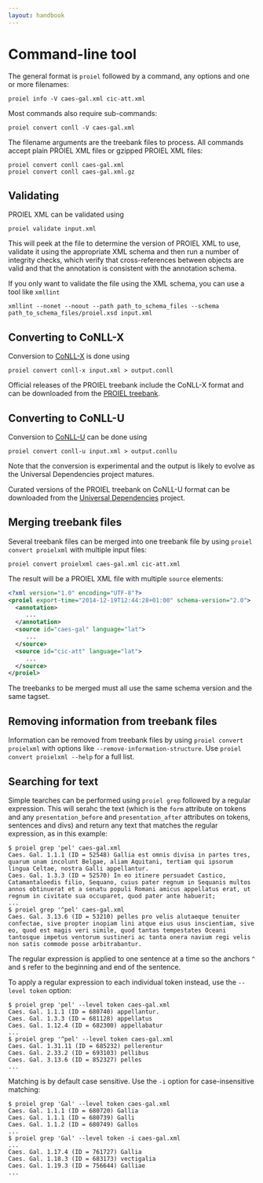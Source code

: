 ```yaml
---
layout: handbook
---
```


# Command-line tool

The general format is `proiel` followed by a command, any options and one or more filenames:

```shell
proiel info -V caes-gal.xml cic-att.xml
```

Most commands also require sub-commands:

```shell
proiel convert conll -V caes-gal.xml
```

The filename arguments are the treebank files to process. All commands accept plain PROIEL XML files or gzipped PROIEL XML files:

```shell
proiel convert conll caes-gal.xml
proiel convert conll caes-gal.xml.gz
```

## Validating

PROIEL XML can be validated using

```
proiel validate input.xml
```

This will peek at the file to determine the version of PROIEL XML to use, validate it using the appropriate XML schema  and then run a number of integrity checks, which verify that cross-references between objects are valid and that the annotation is consistent with the annotation schema.

If you only want to validate the file using the XML schema, you can use a tool like `xmllint`

```
xmllint --nonet --noout --path path_to_schema_files --schema path_to_schema_files/proiel.xsd input.xml
```

## Converting to CoNLL-X

Conversion to [CoNLL-X](http://ilk.uvt.nl/conll/#dataformat) is done using
```
proiel convert conll-x input.xml > output.conll
```

Official releases of the PROIEL treebank include the CoNLL-X format and can be downloaded from the [PROIEL treebank](http://proiel.github.io/).

## Converting to CoNLL-U

Conversion to [CoNLL-U](http://universaldependencies.org/docs/format.html) can be done using
```
proiel convert conll-u input.xml > output.conllu
```
Note that the conversion is experimental and the output is likely to evolve as the Universal Dependencies project matures.

Curated versions of the PROIEL treebank on CoNLL-U format can be downloaded from the [Universal Dependencies](http://universaldependencies.org/) project.

## Merging treebank files

Several treebank files can be merged into one treebank file by using `proiel convert proielxml` with multiple input files:

```shell
proiel convert proielxml caes-gal.xml cic-att.xml
```

The result will be a PROIEL XML file with multiple `source` elements:

```xml
<?xml version="1.0" encoding="UTF-8"?>
<proiel export-time="2014-12-19T12:44:28+01:00" schema-version="2.0">
  <annotation>
     ...
  </annotation>
  <source id="caes-gal" language="lat">
     ...
  </source>
  <source id="cic-att" language="lat">
     ...
  </source>
</proiel>
```

The treebanks to be merged must all use the same schema version and the same tagset.

## Removing information from treebank files

Information can be removed from treebank files by using `proiel convert proielxml` with options like `--remove-information-structure`. Use `proiel convert proielxml --help` for a full list.

## Searching for text

Simple tearches can be performed using `proiel grep` followed by a regular expression. This will serahc the text (which is the `form` attribute on tokens and any `presentation_before`
and `presentation_after` attributes on tokens, sentences and divs) and return any text that matches the regular expression, as in this example:

```
$ proiel grep 'pel' caes-gal.xml
Caes. Gal. 1.1.1 (ID = 52548) Gallia est omnis divisa in partes tres, quarum unam incolunt Belgae, aliam Aquitani, tertiam qui ipsorum lingua Celtae, nostra Galli appellantur.
Caes. Gal. 1.3.3 (ID = 52570) In eo itinere persuadet Castico, Catamantaloedis filio, Sequano, cuius pater regnum in Sequanis multos annos obtinuerat et a senatu populi Romani amicus appellatus erat, ut regnum in civitate sua occuparet, quod pater ante habuerit;
...
$ proiel grep '^pel' caes-gal.xml
Caes. Gal. 3.13.6 (ID = 53210) pelles pro velis alutaeque tenuiter confectae, sive propter inopiam lini atque eius usus inscientiam, sive eo, quod est magis veri simile, quod tantas tempestates Oceani tantosque impetus ventorum sustineri ac tanta onera navium regi velis non satis commode posse arbitrabantur.
```

The regular expression is applied to one sentence at a time so the anchors `^` and `$` refer to the beginning and end of the sentence.

To apply a regular expression to each individual token instead, use the `--level token` option:

```
$ proiel grep 'pel' --level token caes-gal.xml
Caes. Gal. 1.1.1 (ID = 680740) appellantur.
Caes. Gal. 1.3.3 (ID = 681128) appellatus
Caes. Gal. 1.12.4 (ID = 682300) appellabatur
...
$ proiel grep '^pel' --level token caes-gal.xml
Caes. Gal. 1.31.11 (ID = 685232) pellerentur
Caes. Gal. 2.33.2 (ID = 693103) pellibus
Caes. Gal. 3.13.6 (ID = 852327) pelles
...
```

Matching is by default case sensitive. Use the `-i` option for case-insensitive matching:

```
$ proiel grep 'Gal' --level token caes-gal.xml
Caes. Gal. 1.1.1 (ID = 680720) Gallia
Caes. Gal. 1.1.1 (ID = 680739) Galli
Caes. Gal. 1.1.2 (ID = 680749) Gallos
...
$ proiel grep 'Gal' --level token -i caes-gal.xml
...
Caes. Gal. 1.17.4 (ID = 761727) Gallia
Caes. Gal. 1.18.3 (ID = 683173) vectigalia
Caes. Gal. 1.19.3 (ID = 756644) Galliae
...
```

